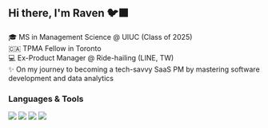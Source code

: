 ## Hi there, I'm Raven 🐦‍⬛

🎓 MS in Management Science @ UIUC (Class of 2025)<br>
🇨🇦 TPMA Fellow in Toronto<br>
💻 Ex-Product Manager @ Ride-hailing (LINE, TW)<br>
✨ On my journey to becoming a tech-savvy SaaS PM by mastering software development and data analytics<br>

<h3 tabindex="-1" class="heading-element" dir="auto">Languages &amp; Tools</h3><a target="_blank" rel="noopener noreferrer nofollow"

<a target="_blank" rel="noopener noreferrer nofollow" href="https://camo.githubusercontent.com/038b300b19664dfbbac632986d197ae5e26322ffcf9bb6521aade16fcf8f7d8b/68747470733a2f2f696d672e736869656c64732e696f2f62616467652f2d507974686f6e2d3337373661623f7374796c653d666c6174266c6f676f3d707974686f6e266c6f676f436f6c6f723d7768697465"><img src="https://camo.githubusercontent.com/038b300b19664dfbbac632986d197ae5e26322ffcf9bb6521aade16fcf8f7d8b/68747470733a2f2f696d672e736869656c64732e696f2f62616467652f2d507974686f6e2d3337373661623f7374796c653d666c6174266c6f676f3d707974686f6e266c6f676f436f6c6f723d7768697465" data-canonical-src="https://img.shields.io/badge/-Python-FFD700?style=flat&amp;logo=python&amp;logoColor=white" style="max-width: 100%;"></a>
<a target="_blank" rel="noopener noreferrer nofollow" href="https://camo.githubusercontent.com/76cb50860002d636abd26dd7694fa0bf237bc57f9f922840b8f46805e75ac5b5/68747470733a2f2f696d672e736869656c64732e696f2f62616467652f2d432d3030353939633f7374796c653d666c6174266c6f676f3d63266c6f676f436f6c6f723d7768697465"><img src="https://camo.githubusercontent.com/76cb50860002d636abd26dd7694fa0bf237bc57f9f922840b8f46805e75ac5b5/68747470733a2f2f696d672e736869656c64732e696f2f62616467652f2d432d3030353939633f7374796c653d666c6174266c6f676f3d63266c6f676f436f6c6f723d7768697465" data-canonical-src="https://img.shields.io/badge/-C-00599c?style=flat&amp;logo=c&amp;logoColor=white" style="max-width: 100%;"></a>
<a target="_blank" rel="noopener noreferrer nofollow" href="https://camo.githubusercontent.com/f297b72b551aa5d1923f04430805a79a11e4253effef54af09a718dbc13e1d71/68747470733a2f2f696d672e736869656c64732e696f2f62616467652f2d53514c2d3444423333443f7374796c653d666c6174266c6f676f3d73716c266c6f676f436f6c6f723d7768697465"><img src="https://camo.githubusercontent.com/f297b72b551aa5d1923f04430805a79a11e4253effef54af09a718dbc13e1d71/68747470733a2f2f696d672e736869656c64732e696f2f62616467652f2d53514c2d3444423333443f7374796c653d666c6174266c6f676f3d73716c266c6f676f436f6c6f723d7768697465" data-canonical-src="https://img.shields.io/badge/-SQL-4DB33D?style=flat&amp;logo=sql&amp;logoColor=white" style="max-width: 100%;"></a>
<a target="_blank" rel="noopener noreferrer nofollow" href="https://camo.githubusercontent.com/e80f90777585f64f8bdc8436621c0facba8b27f415eb159e4c697c2fd3109a5c/68747470733a2f2f696d672e736869656c64732e696f2f62616467652f2d4669676d612d6363363639393f7374796c653d666c6174266c6f676f3d6669676d61266c6f676f436f6c6f723d666666666666"><img src="https://camo.githubusercontent.com/e80f90777585f64f8bdc8436621c0facba8b27f415eb159e4c697c2fd3109a5c/68747470733a2f2f696d672e736869656c64732e696f2f62616467652f2d4669676d612d6363363639393f7374796c653d666c6174266c6f676f3d6669676d61266c6f676f436f6c6f723d666666666666" data-canonical-src="https://img.shields.io/badge/-Figma-cc6699?style=flat&amp;logo=figma&amp;logoColor=ffffff" style="max-width: 100%;"></a>
